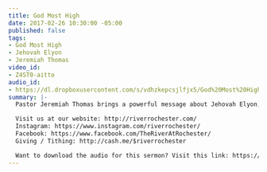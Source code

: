 ```yaml
---
title: God Most High
date: 2017-02-26 10:30:00 -05:00
published: false
tags:
- God Most High
- Jehovah Elyon
- Jeremiah Thomas
video_id:
- Z4ST0-aitto
audio_id:
- https://dl.dropboxusercontent.com/s/vdhzkepcsjlfjx5/God%20Most%20High.mp3
summary: |-
  Pastor Jeremiah Thomas brings a powerful message about Jehovah Elyon, The Lord Most High, and how it is through Him that we can accomplish anything.

  Visit us at our website: http://riverrochester.com/
  Instagram: https://www.instagram.com/riverrochester/
  Facebook: https://www.facebook.com/TheRiverAtRochester/
  Giving / Tithing: http://cash.me/$riverrochester

  Want to download the audio for this sermon? Visit this link: https://riverrochester.com/sermons/god-most-high and follow the instructions
---
```


